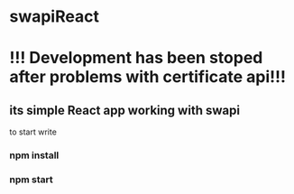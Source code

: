# swapiReact
# !!! Development has been stoped after problems with certificate api!!!
## its simple React app working with swapi
to start write
### npm install
### npm start
